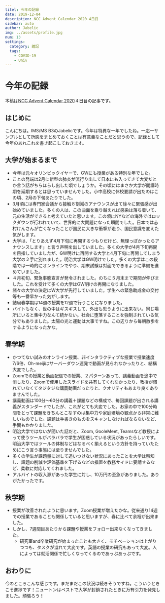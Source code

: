 ```yaml
---
titel: 今年の記録
date: 2019-12-04
description: NCC Advent Calendar 2020 4日目
sidebar: auto
author: Jabelic
img: ../assets/profile.jpg
num: 13
settings:
  category: 雑記
  tags:
    - COVID-19
    - Univ
---
```



# 今年の記録

本稿は[NCC Advent Calendar 2020](https://qiita.com/advent-calendar/2020/ncc)４日目の記事です。

## はじめに
こんにちは。IMS/MS B3のJabelicです。今年は特異な一年でしたね。一応一サンプルとして所感をまとめておくことは有意義なことだと思うので、記録として今年のあれこれを書き起こしておきます。



## 大学が始まるまで
- 今年は元々オリンピックイヤーで、GWにも授業がある特別な年でした。
- ことの発端は2月に新型の肺炎が流行り出して日本にも入ってきて大変だとか言う話がちらほらし出した頃でしょうか。その頃にはまさか大学が開講時期を延期するとは思っていませんでした。小中高校に休校要請が出たのはこの頃、2月の下旬あたりでした。
- 3月頃には専門家会議から接触８割減のアナウンスが出て徐々に緊張感が出始めていました。多くの人は、この曲面を乗り越えれば感染は落ち着いて、元の生活ができると考えていたと思います。この頃にNYなどの海外ではロックダウンが行われていて、世界的に大問題になった瞬間でした。日本では志村けんさんが亡くなったことが国民に大きな衝撃が走り、国民意識を変えた気がします。
- 大学は、「とりあえず4月下旬に再開するつもりだけど、無理っぽかったらアナウンスします」と言う声明を出していました。多くの大学が4月下旬再開を目指していましたが、GW明けに再開する大学と4月下旬に再開してしまう大学の２手に別れました。明治大学はGW明けでした。多くの大学はこの段階では一時的にオンラインでやり、期末試験は対面でできるように準備を進めていました。
- ４月初旬、緊急事態宣言が発令されました。のちに５月末まで期間が伸びました。これを受けて多くの大学はGW明けの再開になりました。
- 諸々の大学の決定はW大学が先行していました。学生への緊急助成金の交付等も一番早かった気がします。
- 結局春学期は14週の授業を12週で行うことになりました。
- バイトもなく、世の中はギスギスして、外出も思うように出来ない。同じ場所にいると集中力なんて続かない。社会に堕落することを強制されている気分でもありました。太陽の光と運動は大事ですね。この辺りから毎朝散歩をするようになったかな。


## 春学期
- かつてない試みのオンライン授業、非インタラクティブな授業で授業速度7/6倍、Oh-meijiはサーバーダウン連発で動画が見られなかったりと、結構大変でした。
- Zoomでの授業と動画配信での授業、２パターンあって、講義動画を途中で消したり、Zoomで使用したスライドを共有してくれなかったり、教授が慣れていなくてタジタジな講義動画だったりと、クオリティもあまり良くありませんでした。
- 講義動画は100分〜60分の講義＋課題などの構成で、毎回課題が出される講義がスタンダードでしたが、これがとても大変でした。お家の中で100分時間をとって課題をきちんとこなすのは集中力や家庭環境の観点から非常に難しいものでした。課題は手書きのものをスキャンしなければならないなど、手間もかかりました。
- 明治大学ではないが聞いた話だと、Zoom, GooleMeet, Teamsなど教授によって使うツールがバラバラで学生が困惑している状況があったらしいです。明治大学ではツールの体制などはなるべく揃えるという方針を持っていたためにこう言う事態には至りませんでした。
- 多くの学生が課題量に対して追いつけない状況にあったことを大学は察知し、課題の削減や評価基準を下げるなどの措置を教務サイドに要請するなど、柔軟に対応してくれました。
- アルバイトの収入源があった学生に対し、10万円の至急がありました。ありがたかったです。


## 秋学期
- 授業が改善されたように思います。Zoom授業が増えたかな。従来通り14週での授業であることも関係していると思いますが、春に比べて余裕が出来ました。
- しかし、7週間目あたりから課題や授業をフォロー出来なくなってきました。
    - 研究室and卒業研究が始まったことも大きく、モチベーションは上がりつつも、タスクが溢れて大変です。英語の授業の研究もあって大変。人によっては就活関係で忙しくなってくるのであっぷあっぷです。

## おわりに

今のところこんな感じです。まだまだこの状況は続きそうですね。こういうときこそ進捗です！ニュートンはペストで大学が封鎖されたときに万有引力を発見しました。頑張ろう！
